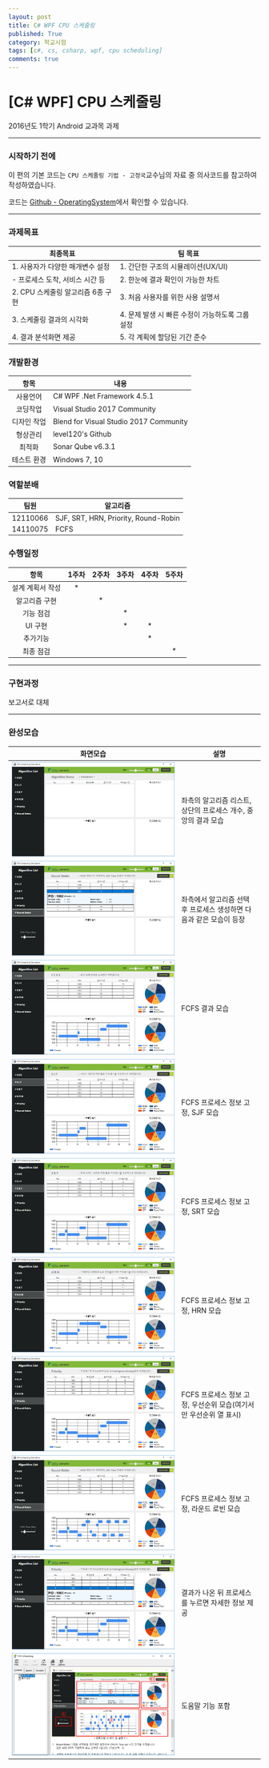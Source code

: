 ```yaml
---
layout: post
title: C# WPF CPU 스케줄링
published: True
category: 학교시험
tags: [c#, cs, csharp, wpf, cpu scheduling]
comments: true
---
```


# [C# WPF] CPU 스케줄링

2016년도 1학기 Android 교과목 과제

---

### 시작하기 전에

이 편의 기본 코드는 `CPU 스케줄링 기법 - 고정국`교수님의 자료 중 의사코드를 참고하여 작성하였습니다.

코드는 [Github - OperatingSystem](https://github.com/level120/OperatingSystem)에서 확인할 수 있습니다.

---

### 과제목표

| 최종목표 | 팀 목표 |
| --- | --- |
| 1. 사용자가 다양한 매개변수 설정 | 1. 간단한 구조의 시뮬레이션(UX/UI) |
| - 프로세스 도착, 서비스 시간 등 | 2. 한눈에 결과 확인이 가능한 차트 |
| 2. CPU 스케줄링 알고리즘 6종 구현 | 3. 처음 사용자를 위한 사용 설명서 |
| 3. 스케줄링 결과의 시각화 | 4. 문제 발생 시 빠른 수정이 가능하도록 그룹 설정 |
| 4. 결과 분석화면 제공 | 5. 각 계획에 할당된 기간 준수 |


### 개발환경

| 항목 | 내용 |
| :-----: | ----- |
| 사용언어 | C# WPF .Net Framework 4.5.1 |
| 코딩작업 | Visual Studio 2017 Community |
| 디자인 작업 | Blend for Visual Studio 2017 Community |
| 형상관리 | level120's Github |
| 최적화 | Sonar Qube v6.3.1 |
| 테스트 환경 | Windows 7, 10 |


### 역할분배

| 팀원 | 알고리즘 |
| :-----: | ----- |
| 12110066 | SJF, SRT, HRN, Priority, Round-Robin |
| 14110075 | FCFS |


### 수행일정

| 항목 | 1주차 | 2주차 | 3주차 | 4주차 | 5주차 |
| :---: | :---: | :---: | :---: | :---: | :---: |
| 설계 계획서 작성 | * | | | | |
| 알고리즘 구현 | | * | | | |
| 기능 점검 | | | * | | |
| UI 구현 | | | * | * | |
| 추가기능 | | | | * | |
| 최종 점검 | | | | | * |

---

### 구현과정

보고서로 대체

---

### 완성모습

| 화면모습 | 설명 |
| :-------: | ---- |
| ![Main View](/asset/img/cpu_opsys/1.PNG) | 좌측의 알고리즘 리스트, 상단의 프로세스 개수, 중앙의 결과 모습 |
| ![Main View](/asset/img/cpu_opsys/2.PNG) | 좌측에서 알고리즘 선택 후 프로세스 생성하면 다음과 같은 모습이 등장 |
| ![Main View](/asset/img/cpu_opsys/3.PNG) | FCFS 결과 모습 |
| ![Main View](/asset/img/cpu_opsys/4.PNG) | FCFS 프로세스 정보 고정, SJF 모습 |
| ![Main View](/asset/img/cpu_opsys/5.PNG) | FCFS 프로세스 정보 고정, SRT 모습 |
| ![Main View](/asset/img/cpu_opsys/6.PNG) | FCFS 프로세스 정보 고정, HRN 모습 |
| ![Main View](/asset/img/cpu_opsys/7.PNG) | FCFS 프로세스 정보 고정, 우선순위 모습(여기서만 우선순위 열 표시) |
| ![Main View](/asset/img/cpu_opsys/8.PNG) | FCFS 프로세스 정보 고정, 라운드 로빈 모습 |
| ![Main View](/asset/img/cpu_opsys/9.PNG) | 결과가 나온 뒤 프로세스를 누르면 자세한 정보 제공 |
| ![Main View](/asset/img/cpu_opsys/10.PNG) | 도움말 기능 포함 |
